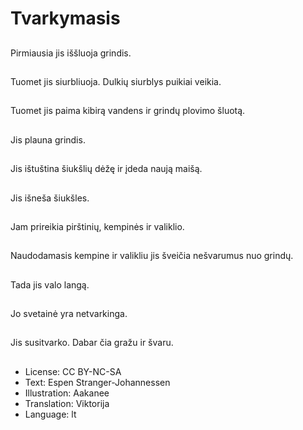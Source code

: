 # Tvarkymasis

##
Pirmiausia jis iššluoja grindis.

##
Tuomet jis siurbliuoja. Dulkių siurblys puikiai veikia.

##
Tuomet jis paima kibirą vandens ir grindų plovimo šluotą.

##
Jis plauna grindis.

##
Jis ištuština šiukšlių dėžę ir įdeda naują maišą.

##
Jis išneša šiukšles.

##
Jam prireikia pirštinių, kempinės ir valiklio.

##
Naudodamasis kempine ir valikliu jis šveičia nešvarumus nuo grindų.

##
Tada jis valo langą.

##
Jo svetainė yra netvarkinga.

##
Jis susitvarko. Dabar čia gražu ir švaru.

##
* License: CC BY-NC-SA
* Text: Espen Stranger-Johannessen
* Illustration: Aakanee
* Translation: Viktorija
* Language: lt
